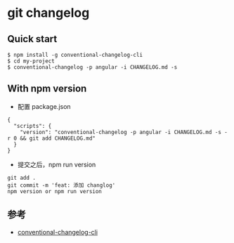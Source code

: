# git changelog

## Quick start
```
$ npm install -g conventional-changelog-cli
$ cd my-project
$ conventional-changelog -p angular -i CHANGELOG.md -s
```

## With npm version

- 配置 package.json

```
{
  "scripts": {
    "version": "conventional-changelog -p angular -i CHANGELOG.md -s -r 0 && git add CHANGELOG.md"
  }
}
```

- 提交之后，npm run version

```
git add .
git commit -m 'feat: 添加 changlog'
npm version or npm run version
```



## 参考
- [conventional-changelog-cli](https://github.com/conventional-changelog/conventional-changelog/tree/master/packages/conventional-changelog-cli#readme)
